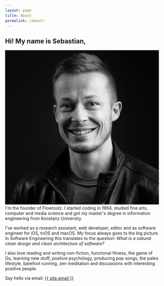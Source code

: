 ```yaml
---
layout: page
title: About
permalink: /about/
---
```


## Hi! My name is Sebastian,

<img src="sebastian-telle.jpg" class="ft-about-portrait-image" /> I'm the founder of Flowtoolz. I started coding in 1994, studied fine arts, computer and media science and got my master's degree in information engineering from Konstanz University.

I've worked as a research assistant, web developer, editor and as software engineer for iOS, tvOS and macOS. My focus always goes to the big picture. In Software Engineering this translates to the question: <i>What is a natural clean design and clean architecture of software?</i>

I also love reading and writing non-fiction, functional fitness, the game of Go, learning new stuff, positive psychology, producing pop songs, the paleo lifestyle, barefoot running, zen meditation and discussions with interesting positive people.

Say hello via email: <a onclick="ga('send', 'event', 'email', 'click', 'Say hello via email');" class="u-email" href="mailto:{{ site.email }}">{{ site.email }}</a>
